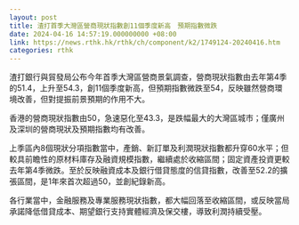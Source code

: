 ```yaml
---
layout: post
title: 渣打首季大灣區營商現狀指數創11個季度新高　預期指數微跌
date: 2024-04-16 14:57:19.000000000 +08:00
link: https://news.rthk.hk/rthk/ch/component/k2/1749124-20240416.htm
categories: rthk
---
```


渣打銀行與貿發局公布今年首季大灣區營商景氣調查，營商現狀指數由去年第4季的51.4，上升至54.3，創11個季度新高，但預期指數微跌至54，反映雖然營商環境改善，但對提振前景預期的作用不大。

香港的營商現狀指數由50，急速惡化至43.3，是跌幅最大的大灣區城市；僅廣州及深圳的營商現狀及預期指數均有改善。

上季區內8個現狀分項指數當中，產銷、新訂單及利潤現狀指數都升穿60水平；但較具前瞻性的原材料庫存及融資規模指數，繼續處於收縮區間；固定資產投資更較去年第4季微跌。至於反映融資成本及銀行借貸態度的信貸指數，改善至52.2的擴張區間，是1年來首次超過50，並創紀錄新高。

各行業當中，金融服務及專業服務現狀指數，都大幅回落至收縮區間，或反映當局承諾降低借貸成本、期望銀行支持實體經濟及保交樓，導致利潤持續受壓。
